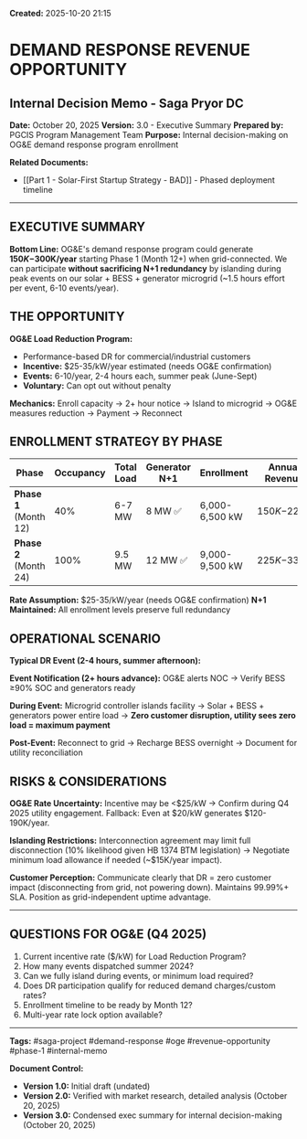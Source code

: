 **Created:** 2025-10-20 21:15

# DEMAND RESPONSE REVENUE OPPORTUNITY
## Internal Decision Memo - Saga Pryor DC

**Date:** October 20, 2025
**Version:** 3.0 - Executive Summary
**Prepared by:** PGCIS Program Management Team
**Purpose:** Internal decision-making on OG&E demand response program enrollment

**Related Documents:**
- [[Part 1 - Solar-First Startup Strategy - BAD]] - Phased deployment timeline

---

## EXECUTIVE SUMMARY

**Bottom Line:** OG&E's demand response program could generate **$150K-$300K/year** starting Phase 1 (Month 12+) when grid-connected. We can participate **without sacrificing N+1 redundancy** by islanding during peak events on our solar + BESS + generator microgrid (~1.5 hours effort per event, 6-10 events/year).

## THE OPPORTUNITY

**OG&E Load Reduction Program:**
- Performance-based DR for commercial/industrial customers
- **Incentive:** $25-35/kW/year estimated (needs OG&E confirmation)
- **Events:** 6-10/year, 2-4 hours each, summer peak (June-Sept)
- **Voluntary:** Can opt out without penalty

**Mechanics:** Enroll capacity → 2+ hour notice → Island to microgrid → OG&E measures reduction → Payment → Reconnect

## ENROLLMENT STRATEGY BY PHASE

| Phase | Occupancy | Total Load | Generator N+1 | Enrollment | Annual Revenue |
|-------|-----------|------------|---------------|------------|----------------|
| **Phase 1** (Month 12) | 40% | 6-7 MW | 8 MW ✅ | 6,000-6,500 kW | $150K-$227K |
| **Phase 2** (Month 24) | 100% | 9.5 MW | 12 MW ✅ | 9,000-9,500 kW | $225K-$332K |

**Rate Assumption:** $25-35/kW/year (needs OG&E confirmation)
**N+1 Maintained:** All enrollment levels preserve full redundancy


## OPERATIONAL SCENARIO

**Typical DR Event (2-4 hours, summer afternoon):**

**Event Notification (2+ hours advance):**
OG&E alerts NOC → Verify BESS ≥90% SOC and generators ready

**During Event:**
Microgrid controller islands facility → Solar + BESS + generators power entire load → **Zero customer disruption, utility sees zero load = maximum payment**

**Post-Event:**
Reconnect to grid → Recharge BESS overnight → Document for utility reconciliation

## RISKS & CONSIDERATIONS

**OG&E Rate Uncertainty:** Incentive may be <$25/kW → Confirm during Q4 2025 utility engagement. Fallback: Even at $20/kW generates $120-190K/year.

**Islanding Restrictions:** Interconnection agreement may limit full disconnection (10% likelihood given HB 1374 BTM legislation) → Negotiate minimum load allowance if needed (~$15K/year impact).

**Customer Perception:** Communicate clearly that DR = zero customer impact (disconnecting from grid, not powering down). Maintains 99.99%+ SLA. Position as grid-independent uptime advantage.

---

## QUESTIONS FOR OG&E (Q4 2025)

1. Current incentive rate ($/kW) for Load Reduction Program?
2. How many events dispatched summer 2024?
3. Can we fully island during events, or minimum load required?
4. Does DR participation qualify for reduced demand charges/custom rates?
5. Enrollment timeline to be ready by Month 12?
6. Multi-year rate lock option available?

---

**Tags:** #saga-project #demand-response #oge #revenue-opportunity #phase-1 #internal-memo

**Document Control:**
- **Version 1.0:** Initial draft (undated)
- **Version 2.0:** Verified with market research, detailed analysis (October 20, 2025)
- **Version 3.0:** Condensed exec summary for internal decision-making (October 20, 2025)

